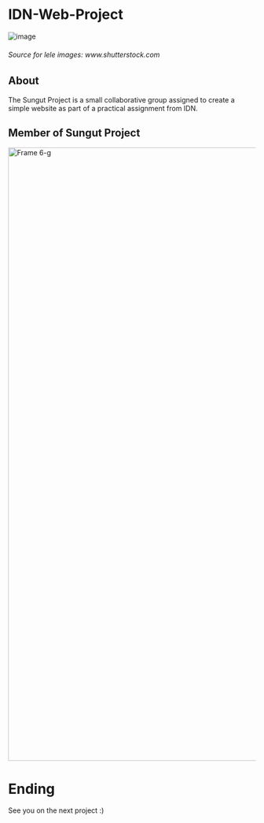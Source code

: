 # IDN-Web-Project

![image](https://github.com/wxyydesu/web-projek-IDN/assets/75105559/a424c848-84b5-4bc7-9e4a-c059af549220)
<h6>Source for lele images: www.shutterstock.com</h6>

## About
The Sungut Project is a small collaborative group assigned to create a simple website as part of a practical assignment from IDN.

## Member of Sungut Project
<img width="1245" alt="Frame 6-g" src="https://github.com/wxyydesu/web-projek-IDN/assets/75105559/a2f6a2a8-3157-49c8-9ab5-7645663a4ce2">


# Ending
See you on the next project :)
